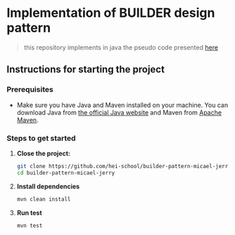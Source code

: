 # Implementation of BUILDER design pattern

> this repository implements in java the pseudo code presented [here](https://refactoring.guru/fr/design-patterns/builder)

## Instructions for starting the project

### Prerequisites

- Make sure you have Java and Maven installed on your machine. You can download Java from [the official Java website](https://www.oracle.com/java/) and Maven from [Apache Maven](https://maven.apache.org/).

### Steps to get started

1. **Close the project:**

   ```bash
   git clone https://github.com/hei-school/builder-pattern-micael-jerry.git
   cd builder-pattern-micael-jerry

2. **Install dependencies**

    ```bash
    mvn clean install

3. **Run test**

   ```bash
   mvn test